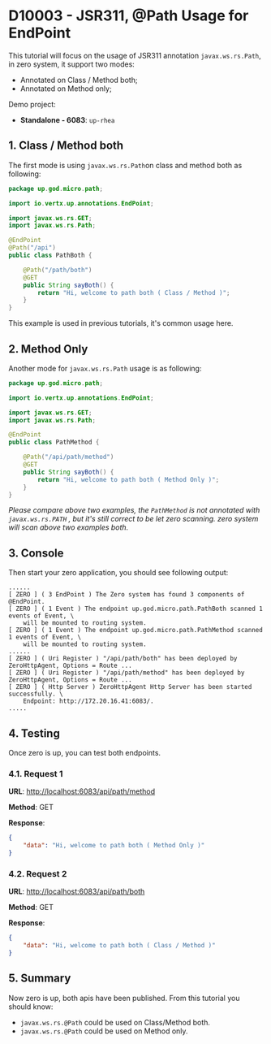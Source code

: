 # D10003 - JSR311, @Path Usage for EndPoint

This tutorial will focus on the usage of JSR311 annotation `javax.ws.rs.Path`, in zero system, it support two modes:

* Annotated on Class / Method both;
* Annotated on Method only;

Demo project:

* **Standalone - 6083**: `up-rhea`

## 1. Class / Method both

The first mode is using `javax.ws.rs.Path`on class and method both as following:

```java
package up.god.micro.path;

import io.vertx.up.annotations.EndPoint;

import javax.ws.rs.GET;
import javax.ws.rs.Path;

@EndPoint
@Path("/api")
public class PathBoth {

    @Path("/path/both")
    @GET
    public String sayBoth() {
        return "Hi, welcome to path both ( Class / Method )";
    }
}
```

This example is used in previous tutorials, it's common usage here.

## 2. Method Only

Another mode for `javax.ws.rs.Path` usage is as following:

```java
package up.god.micro.path;

import io.vertx.up.annotations.EndPoint;

import javax.ws.rs.GET;
import javax.ws.rs.Path;

@EndPoint
public class PathMethod {

    @Path("/api/path/method")
    @GET
    public String sayBoth() {
        return "Hi, welcome to path both ( Method Only )";
    }
}
```

_Please compare above two examples, the _`PathMethod`_ is not annotated with _`javax.ws.rs.PATH`_ , but it's still
correct to be let zero scanning. zero system will scan above two examples both._

## 3. Console

Then start your zero application, you should see following output:

```shell
......
[ ZERO ] ( 3 EndPoint ) The Zero system has found 3 components of @EndPoint.
[ ZERO ] ( 1 Event ) The endpoint up.god.micro.path.PathBoth scanned 1 events of Event, \
    will be mounted to routing system.
[ ZERO ] ( 1 Event ) The endpoint up.god.micro.path.PathMethod scanned 1 events of Event, \
    will be mounted to routing system.
......
[ ZERO ] ( Uri Register ) "/api/path/both" has been deployed by ZeroHttpAgent, Options = Route ...
[ ZERO ] ( Uri Register ) "/api/path/method" has been deployed by ZeroHttpAgent, Options = Route ...
[ ZERO ] ( Http Server ) ZeroHttpAgent Http Server has been started successfully. \
    Endpoint: http://172.20.16.41:6083/.
.....
```

## 4. Testing

Once zero is up, you can test both endpoints.

### 4.1. Request 1

**URL**: [http://localhost:6083/api/path/method](http://localhost:6083/api/path/method)

**Method**: GET

**Response**:

```json
{
    "data": "Hi, welcome to path both ( Method Only )"
}
```

### 4.2. Request 2

**URL**: [http://localhost:6083/api/path/both](http://localhost:6083/api/path/both)

**Method**: GET

**Response**:

```json
{
    "data": "Hi, welcome to path both ( Class / Method )"
}
```

## 5. Summary

Now zero is up, both apis have been published. From this tutorial you should know:

* `javax.ws.rs.@Path` could be used on Class/Method both.
* `javax.ws.rs.@Path` could be used on Method only.



